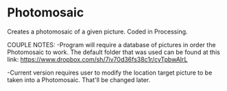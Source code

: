 Photomosaic
===========

Creates a photomosaic of a given picture.  Coded in Processing.

COUPLE NOTES:
-Program will require a database of pictures in order the Photomosaic to work. The default folder that was used can be found at this link: https://www.dropbox.com/sh/7iv70d36fs38c1r/cyTpbwAIrL

-Current version requires user to modify the location target picture to be taken into a Photomosaic.  That'll be changed later.
